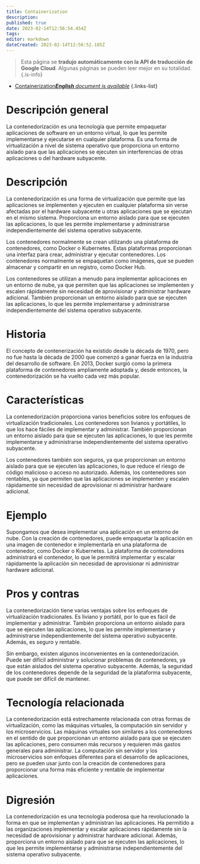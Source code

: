 ```yaml
---
title: Containerization
description: 
published: true
date: 2023-02-14T12:56:54.454Z
tags: 
editor: markdown
dateCreated: 2023-02-14T12:56:52.185Z
---
```


> Esta página se **tradujo automáticamente con la API de traducción de Google Cloud**.
Algunas páginas se pueden leer mejor en su totalidad.{.is-info}



- [Containerization***English** document is available*](/en/Knowledge-base/Dictionary/containerization)
{.links-list}


# Descripción general
La contenedorización es una tecnología que permite empaquetar aplicaciones de software en un entorno virtual, lo que les permite implementarse y ejecutarse en cualquier plataforma. Es una forma de virtualización a nivel de sistema operativo que proporciona un entorno aislado para que las aplicaciones se ejecuten sin interferencias de otras aplicaciones o del hardware subyacente.

# Descripción
La contenedorización es una forma de virtualización que permite que las aplicaciones se implementen y ejecuten en cualquier plataforma sin verse afectadas por el hardware subyacente u otras aplicaciones que se ejecutan en el mismo sistema. Proporciona un entorno aislado para que se ejecuten las aplicaciones, lo que les permite implementarse y administrarse independientemente del sistema operativo subyacente.

Los contenedores normalmente se crean utilizando una plataforma de contenedores, como Docker o Kubernetes. Estas plataformas proporcionan una interfaz para crear, administrar y ejecutar contenedores. Los contenedores normalmente se empaquetan como imágenes, que se pueden almacenar y compartir en un registro, como Docker Hub.

Los contenedores se utilizan a menudo para implementar aplicaciones en un entorno de nube, ya que permiten que las aplicaciones se implementen y escalen rápidamente sin necesidad de aprovisionar y administrar hardware adicional. También proporcionan un entorno aislado para que se ejecuten las aplicaciones, lo que les permite implementarse y administrarse independientemente del sistema operativo subyacente.

# Historia
El concepto de contenerización ha existido desde la década de 1970, pero no fue hasta la década de 2000 que comenzó a ganar fuerza en la industria del desarrollo de software. En 2013, Docker surgió como la primera plataforma de contenedores ampliamente adoptada y, desde entonces, la contenedorización se ha vuelto cada vez más popular.

# Características
La contenedorización proporciona varios beneficios sobre los enfoques de virtualización tradicionales. Los contenedores son livianos y portátiles, lo que los hace fáciles de implementar y administrar. También proporcionan un entorno aislado para que se ejecuten las aplicaciones, lo que les permite implementarse y administrarse independientemente del sistema operativo subyacente.

Los contenedores también son seguros, ya que proporcionan un entorno aislado para que se ejecuten las aplicaciones, lo que reduce el riesgo de código malicioso o acceso no autorizado. Además, los contenedores son rentables, ya que permiten que las aplicaciones se implementen y escalen rápidamente sin necesidad de aprovisionar ni administrar hardware adicional.

# Ejemplo
Supongamos que desea implementar una aplicación en un entorno de nube. Con la creación de contenedores, puede empaquetar la aplicación en una imagen de contenedor e implementarla en una plataforma de contenedor, como Docker o Kubernetes. La plataforma de contenedores administrará el contenedor, lo que le permitirá implementar y escalar rápidamente la aplicación sin necesidad de aprovisionar ni administrar hardware adicional.

# Pros y contras
La contenedorización tiene varias ventajas sobre los enfoques de virtualización tradicionales. Es liviano y portátil, por lo que es fácil de implementar y administrar. También proporciona un entorno aislado para que se ejecuten las aplicaciones, lo que les permite implementarse y administrarse independientemente del sistema operativo subyacente. Además, es seguro y rentable.

Sin embargo, existen algunos inconvenientes en la contenedorización. Puede ser difícil administrar y solucionar problemas de contenedores, ya que están aislados del sistema operativo subyacente. Además, la seguridad de los contenedores depende de la seguridad de la plataforma subyacente, que puede ser difícil de mantener.

# Tecnología relacionada
La contenedorización está estrechamente relacionada con otras formas de virtualización, como las máquinas virtuales, la computación sin servidor y los microservicios. Las máquinas virtuales son similares a los contenedores en el sentido de que proporcionan un entorno aislado para que se ejecuten las aplicaciones, pero consumen más recursos y requieren más gastos generales para administrar. La computación sin servidor y los microservicios son enfoques diferentes para el desarrollo de aplicaciones, pero se pueden usar junto con la creación de contenedores para proporcionar una forma más eficiente y rentable de implementar aplicaciones.

# Digresión
La contenedorización es una tecnología poderosa que ha revolucionado la forma en que se implementan y administran las aplicaciones. Ha permitido a las organizaciones implementar y escalar aplicaciones rápidamente sin la necesidad de aprovisionar y administrar hardware adicional. Además, proporciona un entorno aislado para que se ejecuten las aplicaciones, lo que les permite implementarse y administrarse independientemente del sistema operativo subyacente.